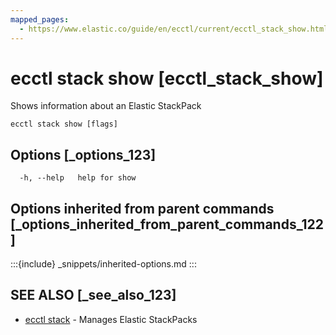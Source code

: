 ```yaml
---
mapped_pages:
  - https://www.elastic.co/guide/en/ecctl/current/ecctl_stack_show.html
---
```


# ecctl stack show [ecctl_stack_show]

Shows information about an Elastic StackPack

```
ecctl stack show [flags]
```


## Options [_options_123]

```
  -h, --help   help for show
```


## Options inherited from parent commands [_options_inherited_from_parent_commands_122]

:::{include} _snippets/inherited-options.md
:::


## SEE ALSO [_see_also_123]

* [ecctl stack](/reference/ecctl_stack.md)	 - Manages Elastic StackPacks

